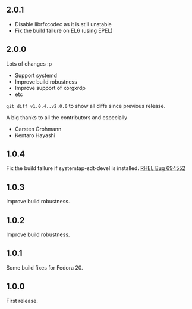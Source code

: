 2.0.1
-----
- Disable librfxcodec as it is still unstable
- Fix the build failure on EL6 (using EPEL)


2.0.0
-----
Lots of changes :p

- Support systemd
- Improve build robustness
- Improve support of xorgxrdp
- etc

`git diff v1.0.4..v2.0.0` to show all diffs since previous release.

A big thanks to all the contributors and especially
- Carsten Grohmann
- Kentaro Hayashi

1.0.4
-----
Fix the build failure if systemtap-sdt-devel is installed. [RHEL Bug 694552](https://bugzilla.redhat.com/show_bug.cgi?id=694552)

1.0.3
-----
Improve build robustness.

1.0.2
-----
Improve build robustness.

1.0.1
-----
Some build fixes for Fedora 20.

1.0.0
-----

First release.
